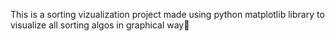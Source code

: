 This is a sorting vizualization project made using python matplotlib library to visualize all sorting algos in graphical way🚀
